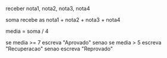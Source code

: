 receber nota1, nota2, nota3, nota4

soma recebe as nota1  +  nota2 +   nota3 +   nota4

media = soma / 4

se media >= 7
	escreva "Aprovado"
senao se media > 5
	escreva "Recuperacao"
senao
	escreva "Reprovado"